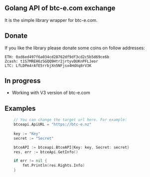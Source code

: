 ## Golang API of btc-e.com exchange

It is the simple library wrapper for btc-e.com. 

## Donate
If you like the library please donate some coins on follow addresses:

    ETH: 0xd6ed497f6a034cd28762df9df3cd2c5b5d69ce6b
    Zcash: t1S7MREH6zSGQQ9Htr2jrtyvDUKnPFLJeor 
    LTC: LfLDPm4rAfE5rrbjXn5NFjsx4HdXq8rV3K

## In progress
 - Working with V3 version of btc-e.com

## Examples

```go
    // You can change the target url here. For example:
    btceapi.ApiURL = "https://btc-e.nz"	
    
    key := "Key"
    secret := "Secret"

    btceAPI := btceapi.BtceAPI{Key: key, Secret: secret}
    res, err := btceApi.GetInfo()

    if err != nil {
        fmt.Println(res.Rights.Info)
    }
```
